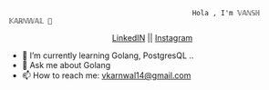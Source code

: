                                                  Hola , I'm 𝕍𝔸ℕ𝕊ℍ 𝕂𝔸ℝℕ𝕎𝔸𝕃 👋 
                                     
<p align="center">
  <a href="https://www.linkedin.com/in/vansh-karnwal-56b62b1b4/">LinkedIN</a> ||
  <a href="https://www.instagram.com/vannssh_/">Instagram</a> 
  
</p>

- 🌱 I’m currently learning Golang, PostgresQL ..
- 💬 Ask me about Golang
- 📫 How to reach me: vkarnwal14@gmail.com


